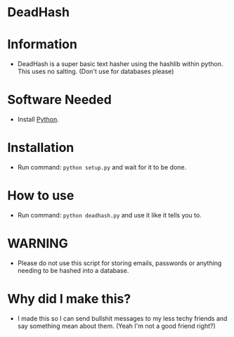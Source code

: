 # DeadHash

# Information
- DeadHash is a super basic text hasher using the hashlib within python. This uses no salting. (Don't use for databases please)

# Software Needed
- Install [Python](https://www.python.org/downloads/).

# Installation
- Run command: `python setup.py` and wait for it to be done.

# How to use
- Run command: `python deadhash.py` and use it like it tells you to.

# WARNING
- Please do not use this script for storing emails, passwords or anything needing to be hashed into a database.

# Why did I make this?
- I made this so I can send bullshit messages to my less techy friends and say something mean about them. (Yeah I'm not a good friend right?)
